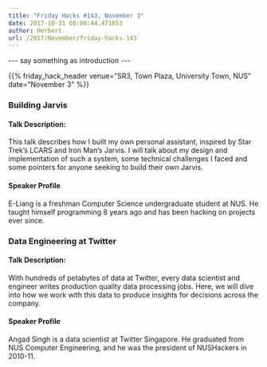 ```yaml
---
title: "Friday Hacks #143, November 3"
date: 2017-10-31 00:09:44.471653
author: Herbert
url: /2017/November/friday-hacks-143
---
```


--- say something as introduction ---

{{% friday_hack_header venue="SR3, Town Plaza, University Town, NUS" date="November 3" %}}


### Building Jarvis

#### Talk Description:

This talk describes how I built my own personal assistant, inspired by Star Trek’s LCARS and Iron Man’s Jarvis. I will talk about my design and implementation of such a system, some technical challenges I faced and some pointers for anyone seeking to build their own Jarvis.

#### Speaker Profile

E-Liang is a freshman Computer Science undergraduate student at NUS. He taught himself programming 8 years ago and has been hacking on projects ever since.

### Data Engineering at Twitter

#### Talk Description:

With hundreds of petabytes of data at Twitter, every data scientist and engineer writes production quality data processing jobs. Here, we will dive into how we work with this data to produce insights for decisions across the company.

#### Speaker Profile

Angad Singh is a data scientist at Twitter Singapore. He graduated from NUS Computer Engineering, and he was the president of NUSHackers in 2010-11.
